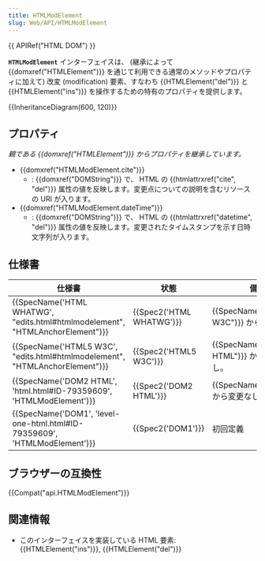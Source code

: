 ```yaml
---
title: HTMLModElement
slug: Web/API/HTMLModElement
---
```


{{ APIRef("HTML DOM") }}

**`HTMLModElement`** インターフェイスは、 (継承によって {{domxref("HTMLElement")}} を通じて利用できる通常のメソッドやプロパティに加えて) 改変 (modification) 要素、すなわち {{HTMLElement("del")}} と {{HTMLElement("ins")}} を操作するための特有のプロパティを提供します。

{{InheritanceDiagram(600, 120)}}

## プロパティ

_親である {{domxref("HTMLElement")}} からプロパティを継承しています。_

- {{domxref("HTMLModElement.cite")}}
  - : {{domxref("DOMString")}} で、 HTML の {{htmlattrxref("cite", "del")}} 属性の値を反映します。変更点についての説明を含むリソースの URI が入ります。
- {{domxref("HTMLModElement.dateTime")}}
  - : {{domxref("DOMString")}} で、 HTML の {{htmlattrxref("datetime", "del")}} 属性の値を反映します。変更されたタイムスタンプを示す日時文字列が入ります。

## 仕様書

| 仕様書                                                                                                   | 状態                             | 備考                                            |
| -------------------------------------------------------------------------------------------------------- | -------------------------------- | ----------------------------------------------- |
| {{SpecName('HTML WHATWG', "edits.html#htmlmodelement", "HTMLAnchorElement")}} | {{Spec2('HTML WHATWG')}} | {{SpecName("HTML5 W3C")}} から変更なし。 |
| {{SpecName('HTML5 W3C', "edits.html#htmlmodelement", "HTMLAnchorElement")}}     | {{Spec2('HTML5 W3C')}}     | {{SpecName("DOM2 HTML")}} から変更なし。 |
| {{SpecName('DOM2 HTML', 'html.html#ID-79359609', 'HTMLModElement')}}             | {{Spec2('DOM2 HTML')}}     | {{SpecName("DOM1")}} から変更なし。     |
| {{SpecName('DOM1', 'level-one-html.html#ID-79359609', 'HTMLModElement')}}         | {{Spec2('DOM1')}}         | 初回定義                                        |

## ブラウザーの互換性

{{Compat("api.HTMLModElement")}}

## 関連情報

- このインターフェイスを実装している HTML 要素: {{HTMLElement("ins")}}, {{HTMLElement("del")}}

